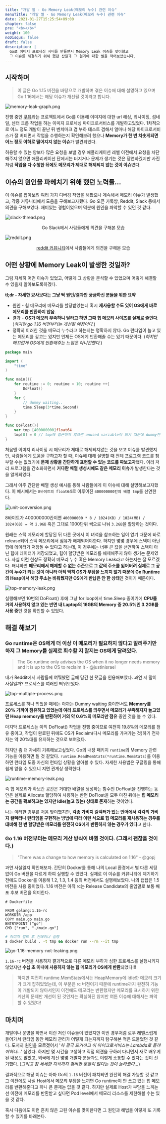 ```yaml
---
title: "개발 썰 - Go Memory Leak(메모리 누수) 관련 이슈"
menuTitle: "개발 썰 - Go Memory Leak(메모리 누수) 관련 이슈"
date: 2021-01-27T15:25:54+09:00
chapter: false
pre: "<b></b>"
weight: 100
noDisqus: false
draft: false
description: |
  Go로 이미지 프로세싱 서버를 만들면서 Memory Leak 이슈를 맞이했고
  그 이슈를 해결하기 위해 했던 삽질과 그 결과에 대한 썰을 적어보았습니다.
---
```

## 시작하며

> 이 글은 Go 1.15 버전을 바탕으로 개발하며 겪은 이슈에 대해 설명하고 있으며 Go 1.16에서는 해당 이슈가 개선될 것이라고 합니다.

![memory-leak-graph.png](memory-leak-graph.png)

진행 중인 [쿠뮤](https://github.com/search?q=topic%3Akhumu+org%3Akhu-dev+fork%3Atrue)라는 프로젝트에서 Go를 이용해 이미지에 대한 url 해싱, 리사이징, 섬네일, 센터 크롭 작업을 하는 이미지 프로세싱 마이크로서비스를 개발하고있었다. 1차적으로 어느 정도 개발이 끝난 뒤 벤치마크 겸 부하 테스트 겸해서 얼마나 해당 마이크로서비스가 잘 버티면서 작업을 수행하는지 확인해보려 했으나 **Memory가 한 번 치솟게되면 어느 정도 이하로 떨어지지 않는 이슈**가 발견되었다. 

허용할 수 있는 양보다 많은 요청을 보낼 경우 애플리케이션 레벨 이전에서 요청을 차단해주지 않으면 애플리케이션 단에서는 터지거나 문제가 생기는 것은 당연하겠지만 사진처럼 **작업을 다 수행한 뒤에도 메모리가 제대로 해제되지 않는 것이 이슈**였다.

## 이슈의 원인을 파헤치기 위해 했던 노력들...

이 이슈를 잡아보려 여러 가지 디버깅 작업을 해봤으나 계속해서 메모리 이슈가 발생했고, 각종 커뮤니티에서 도움을 구해보고자했다. Go 오픈 카톡방, Reddit, Slack 등에서 의견을 구해보았다. 재미있는 경험이었으며 덕분에 원인을 파악할 수 있던 것 같다.

![slack-thread.png](slack-thread.png)

<center>Go Slack에서 사람들에게 의견을 구해본 모습</center>

![reddit.png](reddit.png)

<center><a href="https://www.reddit.com/r/golang/comments/l5x2tw/why_is_stack_memory_not_freed_with_large_memory/" target="_blank">reddit 커뮤니티</a>에서 사람들에게 의견을 구해본 모습</center>

## 어떤 상황에 Memory Leak이 발생한 것일까?

그럼 자세히 어떤 이슈가 있었고, 어떻게 그 상황을 분석할 수 있었으며 어떻게 해결할 수 있을지 알아보도록하겠다.

**tl;dr - 자세한 묘사보다는 그냥 딱 원인/결과만 궁금하신 분들을 위한 요약**

- 원인 - 힙 메모리에 메모리를 할당받았는데 혹시 **재사용할 수도 있어 OS에게 바로 메모리를 반환하지 않음**.
- 결과 - **OS가 메모리 부족하니 달라고 하면 그때 힙 메모리 사이즈를 실제로 줄인다**. (*하지만 go 1.16 버전부터는 개선될 예정이다.*)
- 정확히 이러한 것을 메모리 누수라고 하는지는 명확하지 않다. Go 런타임이 놀고 있는 메모리를 갖고는 있지만 언제든 OS에게 반환해줄 수는 있기 때문이다. (*하지만 매끄럽게 OS에게 반환해주는 느낌은 아니긴했다.*)

```go
package main

import (
    "time"
)

func main(){
    for routine := 0; routine < 10; routine ++{
        DoFloat()
    }
    for {
        // dummy waiting..
        time.Sleep(3*time.Second)
    }
}

func DoFloat(){
    var tmp [400000000]float64
    tmp[0] = 0 // tmp에 접근하지 않으면 unused variable이 되기 때문에 dummy한 access 작업 수행
}
```

처음엔 이미지 리사이징 시 메모리가 제대로 해제되지않는 것을 보고 이슈를 발견했지만, 사람들에게 도움을 구하고자 할 때, 이슈에 대해 설명할 때 전체 프로그램 코드를 첨부할 수는 없었기에 **문제 상황을 간단하게 표현할 수 있는 코드를 짜보고자**했다. 이리 저리 프로그램을 간소화하면서 **커다란 배열 생성시에도 같은 메모리 이슈**가 발생한다는 것을 알게되었다. 

그래서 아주 간단한 배열 생성 예시를 통해 사람들에게 이 이슈에 대해 설명해보고자했다. 이 예시에서는 `8바이트의 float6`4로 이루어진 `400000000칸의 배열 tmp`를 선언한다. 

![unit-conversion.png](unit-conversion.png)

8바이트가 400000000칸이면 `400000000 * 8 / 1024(KB) / 1024(MB) / 1024(GB) = 약 2.9GB` 혹은 그대로 1000단위 씩으로 나눠 `3.2GB`을 할당하는 것이다.

원래는 스택 메모리에 할당된 뒤 다른 곳에서 이 녀석을 참조하는 일이 없기 때문에 바로 release되어 스택 메모리에서 점유가 해제되어야한다. 하지만 몇몇 경우에 스택이 아닌 힙에 데이터가 저장될 수 있다고 하는데, 이 경우에는 너무 큰 값을 선언하여 스택이 아닌 힙에 데이터가 저장되었고, 힙이 할당받은 메모리를 해제해주지 않아 생기는 문제였다. 사실 이런 현상도 정확히 메모리 누수 혹은 Memory Leak라고 하는지는 잘 모르겠다. 왜냐하면 **메모리에서 해제할 수 없는 수준으로 그 값의 주소를 잃어버려 실제로 그 공간이 누수가 되는 것이 아니라 아직 딱히 OS가 부담을 느끼지 않기 때문에 Go Runtime의 Heap에서 해당 주소는 비워뒀지만 OS에게 반납은 안 한 상태**인 것이기 때문이다.

![top-memory-leak.png](top-memory-leak.png)

실행해보면 10번의 DoFloat() 후에 그냥 for loop에서 time.Sleep 중이기에 **CPU를 거의 사용하지 않고 있는 반면 내 Laptop의 16GB의 Memory 중 20.5%인 3.2GB를 사용 중**인 것을 확인할 수 있었다.

## 해결 해보기

### Go runtime은 OS에게 더 이상 이 메모리가 필요하지 않다고 알려주기만 하지 그 Memory를 실제로 회수할 지 말지는 OS에게 달려있다.

> The Go runtime only advises the OS when it no longer needs memory and it is up to the OS to reclaim it - @justinisrael

내가 Reddit에서 사람들께 여쭤봤던 글에 담긴 한 댓글을 인용해보았다. 과연 저 말이 사실일까? 프로세스를 여러번 띄워보았다.

![top-multiple-process.png](top-multiple-process.png)

프로세스를 하나 띄웠을 때에는 아까는 Dummy waiting 중이면서도 **Memory를 20% 가까이 점유하고 있었는데 여러 프로세스를 띄우면서 메모리가 부족해지자 놀고있던 Heap memory를 반환하여 거의 약 0.6%의 메모리만 점유** 중인 것을 볼 수 있다.

마지막 프로세스는 아직 DoFloat() 작업을 진행 중이므로 여전히 19.8%의 메모리를 점유 중이고, 작업이 완료된 뒤에도 OS가 Reclaim(다시 메모리를 가져가는 것)하기 전까지는 약 20%대를 유지하는 것으로 보여졌다.

하지만 좀 더 자세히 기록해보고싶었다. Go의 내장 패키지 `runtime`의 Memory 관련 기능을 이용하면 될 것 같았다. `runtime.ReadMemStats(*runtime.MemStats)`를 이용하면 런타임 도중 자신의 런타임 상황을 알아볼 수 있다. 자세한 사용법은 구글링을 통해 쉽게 얻을 수 있으니 지면 관계상 생략한다.

![runtime-memory-leak.png](runtime-memory-leak.png)

즉 힙 메모리가 확보간 공간은 거대한 배열을 생성하는 함수인 DoFloat을 진행하는 동안은 실제로 Allocate 할당하여 사용하는 반면 DoFloat을 모두 마친 뒤에는 **힙 메모리는 공간을 확보하고는 있지만 Idle(놀고 있는) 상태로 존재**하는 것이었다. 

나는 이러한 경우를 처음 맞이했지만, **각종 가비지 컬렉터가 있는 언어에서 각각의 가비지 컬렉터나 런타임을 구현하는 방법에 따라 이런 식으로 힙 메모리를 재사용하는 경우를 대비해 한 번 할당받은 메모리를 완전히 OS에게 반환하지 않는 경우가 있다**고 한다.

### Go 1.16 버전부터는 메모리 계산 방식이 바뀔 것이다. (그래서 괜찮을 것이다.)

> "There was a change to how memory is calculated on 1.16" - @gopj

과연 사실일지 확인해보자. 간단히 Docker를 통해 나의 Local 환경에서 별 다른 세팅 없이 Go 버전을 다르게 하여 실행할 수 있었다. 실제로 이 이슈를 커뮤니티에 제기하기 전에도 Docker를 이용해 1.2, 1.3, 1.4 등의 버전에서도 실행해보았다. 나의 랩탑은 1.5 버전을 사용 중이었다. 1.16 버전은 아직 rc는 Release Candidate의 줄임말로 보통 배포 후보 버전을 의미한다.

```docker
# Dockerfile

FROM golang:1.16-rc
WORKDIR /app
COPY main.go main.go
ENTRYPOINT ["go"]
CMD ["run", "./main.go"]
```

```bash
# 이미지 빌드 후 컨테이너 실행
$ docker build . -t tmp && docker run --rm --it tmp
```

![go-1.16-memory-not-leaking.png](go-1.16-memory-not-leaking.png)

`1.16-rc` 버전을 사용하자 결과적으로 다른 메모리 부하가 심한 프로세스를 실행시키지 않았지만 **수십 초 이내에 사용하지 않는 힙 메모리가 OS에게 반환**되었다!!!

> 하지만 여전히 runtime.MemStats에서는 HeapMemory에 Idle한 메모리 크기가 크게 잡혀있었는데, 이 부분은 rc 버전이기 때문에 runtime까지 완전히 기능이 개발되지 않아서인지 이전에도 메모리는 반환했지만 메모리를 표시하기 위한 계산의 문제만 개선이 된 것인지는 확실하진 않지만 여튼 이슈에 대해서는 파악할 수 있었다!

## 마치며

개발이나 운영을 하면서 이런 저런 이슈들이 있었지만 이번 경우처럼 로우 레벨스럽게 들어가서 런타임 동안 메모리 관리가 어떻게 되는지까지 탐구해본 적은 드물었던 것 같다. 도저히 원인을 모르겠어서 '*하 결국 포기하고 이 마이크로서비스는 Lambda로 돌려야하나...*' 싶었다. 하지만 몇 시간을 고생하고 직접 의견을 구하러 다니면서 새로 배우게 된 내용도 많았고, 외국에 계신 몇몇 개발자 분들과도 이렇게 소통할 수 있다는 것이 신기했다. (*그리고 참 세세한 지식까지 겸비한 분들이 많다는 것이 놀라웠다...*)

결과적으로 해당 이슈는 아마 Go의 `1.16` 버전이 패치되면 완전히 해결 가능할 것 같고 그 이전에도 사실 Host에서 메모리 부담을 느끼면 Go runtime이 안 쓰고 있는 힙 메모리를 반환해준다고 하니 큰 문제는 없을 것 같다. 하지만 실제로 Host가 부담을 느끼는 선 이전에 메모리를 반환받고 싶다면 Pod level에서 메모리 리소스를 제한해볼 수는 있을 것 같다.

혹시 다음에도 이런 흔치 않은 고된 이슈를 맞이한다면 그 원인과 해법을 이렇게 또 기록할 수 있기를 바래본다.